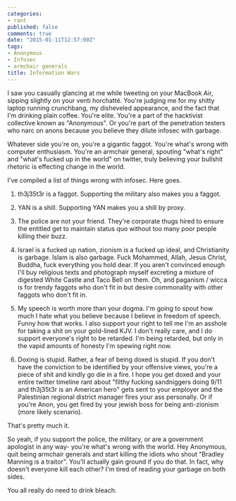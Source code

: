 ```yaml
---
categories:
- rant
published: false
comments: true
date: "2015-01-11T12:57:00Z"
tags:
- Anonymous
- Infosec
- armchair generals
title: Information Wars
---
```


I saw you casually glancing at me while tweeting on your MacBook Air,
sipping slightly on your venti horchatté. You're judging me for my
shitty laptop running crunchbang, my disheveled appearance, and the fact
that I'm drinking plain coffee. You're elite. You're a part of the
hacktivist collective known as "Anonymous". Or you're part of the
penetration testers who narc on anons because you believe they dilute
infosec with garbage.

Whatever side you're on, you're a gigantic faggot. You're what's wrong
with computer enthusiasm. You're an armchair general, spouting "what's
right" and "what's fucked up in the world" on twitter, truly believing
your bullshit rhetoric is effecting change in the world.

I've compiled a list of things wrong with infosec. Here goes.

1. th3j35t3r is a faggot. Supporting the military also makes you a
faggot.

2. YAN is a shill. Supporting YAN makes you a shill by proxy.

3. The police are not your friend. They're corporate thugs hired to
ensure the entitled get to maintain status quo without too many poor
people killing their buzz.

4. Israel is a fucked up nation, zionism is a fucked up ideal, and
Christianity is garbage. Islam is also garbage. Fuck Mohammed, Allah,
Jesus Christ, Buddha, fuck everything you hold dear. If you aren't
convinced enough I'll buy religious texts and photograph myself
excreting a mixture of digested White Castle and Taco Bell on them. Oh,
and paganism / wicca is for trendy faggots who don't fit in but desire
commonality with other faggots who don't fit in.

5. My speech is worth more than your dogma. I'm going to spout how much
I hate what you believe because I believe in freedom of speech. Funny
how that works. I also support your right to tell me I'm an asshole for
taking a shit on your gold-lined KJV. I don't really care, and I do
support everyone's right to be retarded. I'm being retarded, but only in
the vapid amounts of honesty I'm spewing right now.

6. Doxing is stupid. Rather, a fear of being doxed is stupid. If you
don't have the conviction to be identified by your offensive views,
you're a piece of shit and kindly go die in a fire. I hope you get doxed
and your entire twitter timeline rant about "filthy fucking sandniggers
doing 9/11 and th3j35t3r is an American hero" gets sent to your employer
and the Palestinian regional district manager fires your ass personally.
Or if you're Anon, you get fired by your jewish boss for being
anti-zionism (more likely scenario).

That's pretty much it.

So yeah, if you support the police, the military, or are a government
apologist in any way- you're what's wrong with the world. Hey Anonymous,
quit being armchair generals and start killing the idiots who shout
"Bradley Manning is a traitor". You'll actually gain ground if you do
that. In fact, why doesn't everyone kill each other? I'm tired of
reading your garbage on both sides. 

You all really do need to drink bleach.
